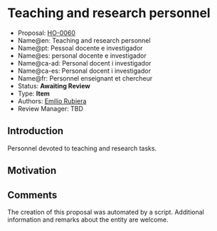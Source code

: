 # Teaching and research personnel

* Proposal: [HO-0060](0060-research&-teaching-personnel.md)
* Name@en: Teaching and research personnel
* Name@pt: Pessoal docente e investigador
* Name@es: personal docente e investigador
* Name@ca-ad: Personal docent i investigador
* Name@ca-es: Personal docent i investigador
* Name@fr: Personnel enseignant et chercheur
* Status: **Awaiting Review**
* Type: **Item**
* Authors: [Emilio Rubiera](https://github.com/spitxa)
* Review Manager: TBD

## Introduction

Personnel devoted to teaching and research tasks.

## Motivation

## Comments
The creation of this proposal was automated by a script. Additional information and remarks about the entity are welcome.
